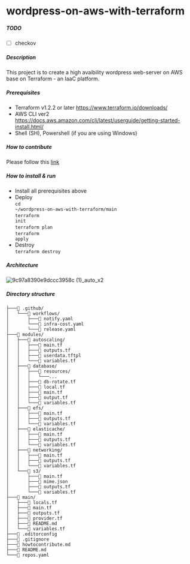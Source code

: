 # wordpress-on-aws-with-terraform
##### TODO
- [ ] checkov
##### Description

This project is to create a high avaibility wordpress web-server on AWS base on Terraform - an IaaC platform.<br>

##### Prerequisites

- Terraform v1.2.2 or later <https://www.terraform.io/downloads/>
- AWS CLI ver2 <https://docs.aws.amazon.com/cli/latest/userguide/getting-started-install.html/>
- Shell (SH), Powershell (if you are using Windows)

##### How to contribute

Please follow this [link](https://github.com/tnx-journey-to-cloud/wordpress-terraform-project/blob/main/howtocontribute.md)

##### How to install & run

- Install all prerequisites above
- Deploy<br>
    <code>cd ~/wordpress-on-aws-with-terraform/main</code><br>
    <code>terraform init</code><br>
    <code>terraform plan</code><br>
    <code>terraform apply</code><br>
- Destroy<br>
    <code>terraform destroy</code>
##### Architecture    
![9c97a8390e9dccc3958c (1)_auto_x2](https://i.imgur.com/6aRdaTf.jpg)
##### Directory structure
```
├───📁 .github/
│   └───📁 workflows/
│       ├───📄 notify.yaml
│       └───📄 infra-cost.yaml
│       └───📄 release.yaml
├───📁 modules/
│   ├───📁 autoscaling/
│   │   ├───📄 main.tf
│   │   ├───📄 outputs.tf
│   │   ├───📄 userdata.tftpl
│   │   └───📄 variables.tf
│   ├───📁 database/
│   │   ├───📁 resources/
│   │   │   └───...
│   │   ├───📄 db-rotate.tf
│   │   ├───📄 local.tf
│   │   ├───📄 main.tf
│   │   ├───📄 output.tf
│   │   └───📄 variables.tf
│   ├───📁 efs/
│   │   ├───📄 main.tf
│   │   ├───📄 outputs.tf
│   │   └───📄 variables.tf
│   ├───📁 elasticache/
│   │   ├───📄 main.tf
│   │   ├───📄 outputs.tf
│   │   └───📄 variables.tf
│   ├───📁 networking/
│   │   ├───📄 main.tf
│   │   ├───📄 outputs.tf
│   │   └───📄 variables.tf
│   └───📁 s3/
│       ├───📄 main.tf
│       ├───📄 mime.json
│       ├───📄 outputs.tf
│       └───📄 variables.tf
├───📁 main/
│   ├───📄 locals.tf
│   ├───📄 main.tf
│   ├───📄 outputs.tf
│   ├───📄 provider.tf
│   ├───📄 README.md
│   └───📄 variables.tf
├───📄 .editorconfig
├───📄 .gitignore
├───📄 howtocontribute.md
├───📄 README.md
└───📄 repos.yaml

```
